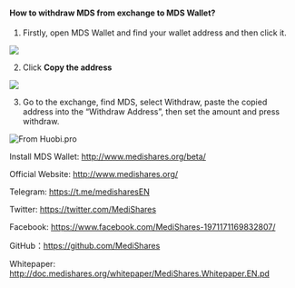 #### How to withdraw MDS from exchange to MDS Wallet?

1. Firstly, open MDS Wallet and find your wallet address and then click it.

![](https://cdn-images-1.medium.com/max/750/1*qmO8uCT0COKSq1u97YLVBw.jpeg)

2. Click **Copy the address**

![](https://cdn-images-1.medium.com/max/750/1*rtuq3oJcwwRhoipQvTpKCA.png)

3. Go to the exchange, find MDS, select Withdraw, paste the copied address into the “Withdraw Address”, then set the amount and press withdraw.

![From Huobi.pro](https://cdn-images-1.medium.com/max/750/1*NP7eywS6goeI5x7n0lA48w.jpeg)

Install MDS Wallet: http://www.medishares.org/beta/

Official Website: http://www.medishares.org/

Telegram: https://t.me/medisharesEN

Twitter: https://twitter.com/MediShares

Facebook: https://www.facebook.com/MediShares-1971171169832807/

GitHub：https://github.com/MediShares

Whitepaper: http://doc.medishares.org/whitepaper/MediShares.Whitepaper.EN.pd
